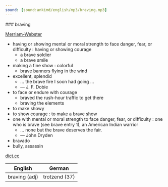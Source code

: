 ```yaml
---
sound: [sound:ankimd/english/mp3/braving.mp3]
---
```


\### braving

[Merriam-Webster](https://www.merriam-webster.com/dictionary/braving)

- having or showing mental or moral strength to face danger, fear, or difficulty : having or showing courage
    - a brave soldier
    - a brave smile
- making a fine show : colorful
    - brave banners flying in the wind
- excellent, splendid
    - … the brave fire I soon had going …
    - — J. F. Dobie
- to face or endure with courage
    - braved the rush-hour traffic to get there
    - braving the elements
- to make showy
- to show courage : to make a brave show
- one with mental or moral strength to face danger, fear, or difficulty : one who is brave (see brave entry 1), an American Indian warrior
    - … none but the brave deserves the fair.
    - — John Dryden
- bravado
- bully, assassin

[dict.cc](https://www.dict.cc/braving)

| English        | German       |
| -------------- | ------------ |
| braving (adj) | trotzend (37) |
